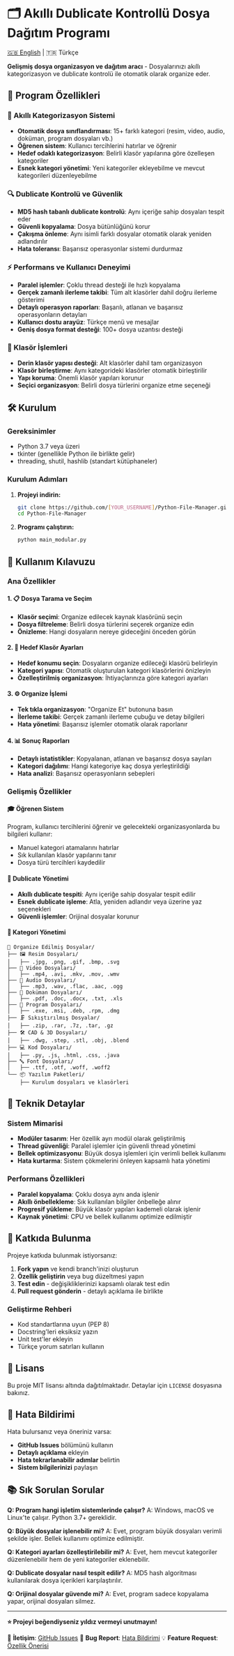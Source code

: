 # 🗂️ Akıllı Dublicate Kontrollü Dosya Dağıtım Programı

[🇬🇧 English](README_EN.md) | 🇹🇷 Türkçe

**Gelişmiş dosya organizasyon ve dağıtım aracı** - Dosyalarınızı akıllı kategorizasyon ve dublicate kontrolü ile otomatik olarak organize eder.

## 🌟 Program Özellikleri

### 🧠 Akıllı Kategorizasyon Sistemi
- **Otomatik dosya sınıflandırması**: 15+ farklı kategori (resim, video, audio, doküman, program dosyaları vb.)
- **Öğrenen sistem**: Kullanıcı tercihlerini hatırlar ve öğrenir
- **Hedef odaklı kategorizasyon**: Belirli klasör yapılarına göre özelleşen kategoriler
- **Esnek kategori yönetimi**: Yeni kategoriler ekleyebilme ve mevcut kategorileri düzenleyebilme

### 🔍 Dublicate Kontrolü ve Güvenlik
- **MD5 hash tabanlı dublicate kontrolü**: Aynı içeriğe sahip dosyaları tespit eder
- **Güvenli kopyalama**: Dosya bütünlüğünü korur
- **Çakışma önleme**: Aynı isimli farklı dosyalar otomatik olarak yeniden adlandırılır
- **Hata toleransı**: Başarısız operasyonlar sistemi durdurmaz

### ⚡ Performans ve Kullanıcı Deneyimi
- **Paralel işlemler**: Çoklu thread desteği ile hızlı kopyalama
- **Gerçek zamanlı ilerleme takibi**: Tüm alt klasörler dahil doğru ilerleme gösterimi
- **Detaylı operasyon raporları**: Başarılı, atlanan ve başarısız operasyonların detayları
- **Kullanıcı dostu arayüz**: Türkçe menü ve mesajlar
- **Geniş dosya format desteği**: 100+ dosya uzantısı desteği

### 📁 Klasör İşlemleri
- **Derin klasör yapısı desteği**: Alt klasörler dahil tam organizasyon
- **Klasör birleştirme**: Aynı kategorideki klasörler otomatik birleştirilir
- **Yapı koruma**: Önemli klasör yapıları korunur
- **Seçici organizasyon**: Belirli dosya türlerini organize etme seçeneği

## 🛠️ Kurulum

### Gereksinimler
- Python 3.7 veya üzeri
- tkinter (genellikle Python ile birlikte gelir)
- threading, shutil, hashlib (standart kütüphaneler)

### Kurulum Adımları
1. **Projeyi indirin:**
   ```bash
   git clone https://github.com/[YOUR_USERNAME]/Python-File-Manager.git
   cd Python-File-Manager
   ```

2. **Programı çalıştırın:**
   ```bash
   python main_modular.py
   ```

## 🚀 Kullanım Kılavuzu

### Ana Özellikler

#### 1. 📋 Dosya Tarama ve Seçim
- **Klasör seçimi**: Organize edilecek kaynak klasörünü seçin
- **Dosya filtreleme**: Belirli dosya türlerini seçerek organize edin
- **Önizleme**: Hangi dosyaların nereye gideceğini önceden görün

#### 2. 🎯 Hedef Klasör Ayarları
- **Hedef konumu seçin**: Dosyaların organize edileceği klasörü belirleyin
- **Kategori yapısı**: Otomatik oluşturulan kategori klasörlerini önizleyin
- **Özelleştirilmiş organizasyon**: İhtiyaçlarınıza göre kategori ayarları

#### 3. ⚙️ Organize İşlemi
- **Tek tıkla organizasyon**: "Organize Et" butonuna basın
- **İlerleme takibi**: Gerçek zamanlı ilerleme çubuğu ve detay bilgileri
- **Hata yönetimi**: Başarısız işlemler otomatik olarak raporlanır

#### 4. 📊 Sonuç Raporları
- **Detaylı istatistikler**: Kopyalanan, atlanan ve başarısız dosya sayıları
- **Kategori dağılımı**: Hangi kategoriye kaç dosya yerleştirildiği
- **Hata analizi**: Başarısız operasyonların sebepleri

### Gelişmiş Özellikler

#### 🎓 Öğrenen Sistem
Program, kullanıcı tercihlerini öğrenir ve gelecekteki organizasyonlarda bu bilgileri kullanır:
- Manuel kategori atamalarını hatırlar
- Sık kullanılan klasör yapılarını tanır
- Dosya türü tercihleri kaydedilir

#### 🔄 Dublicate Yönetimi
- **Akıllı dublicate tespiti**: Aynı içeriğe sahip dosyalar tespit edilir
- **Esnek dublicate işleme**: Atla, yeniden adlandır veya üzerine yaz seçenekleri
- **Güvenli işlemler**: Orijinal dosyalar korunur

#### 📁 Kategori Yönetimi
```
📁 Organize Edilmiş Dosyalar/
├── 🖼️ Resim Dosyaları/
│   ├── .jpg, .png, .gif, .bmp, .svg
├── 🎥 Video Dosyaları/
│   ├── .mp4, .avi, .mkv, .mov, .wmv
├── 🎵 Audio Dosyaları/
│   ├── .mp3, .wav, .flac, .aac, .ogg
├── 📄 Doküman Dosyaları/
│   ├── .pdf, .doc, .docx, .txt, .xls
├── 💾 Program Dosyaları/
│   ├── .exe, .msi, .deb, .rpm, .dmg
├── 🗜️ Sıkıştırılmış Dosyalar/
│   ├── .zip, .rar, .7z, .tar, .gz
├── 🛠️ CAD & 3D Dosyaları/
│   ├── .dwg, .step, .stl, .obj, .blend
├── 💻 Kod Dosyaları/
│   ├── .py, .js, .html, .css, .java
├── 🔤 Font Dosyaları/
│   ├── .ttf, .otf, .woff, .woff2
└── 📦 Yazılım Paketleri/
    ├── Kurulum dosyaları ve klasörleri
```

## 🔧 Teknik Detaylar

### Sistem Mimarisi
- **Modüler tasarım**: Her özellik ayrı modül olarak geliştirilmiş
- **Thread güvenliği**: Paralel işlemler için güvenli thread yönetimi
- **Bellek optimizasyonu**: Büyük dosya işlemleri için verimli bellek kullanımı
- **Hata kurtarma**: Sistem çökmelerini önleyen kapsamlı hata yönetimi

### Performans Özellikleri
- **Paralel kopyalama**: Çoklu dosya aynı anda işlenir
- **Akıllı önbellekleme**: Sık kullanılan bilgiler önbelleğe alınır
- **Progresif yükleme**: Büyük klasör yapıları kademeli olarak işlenir
- **Kaynak yönetimi**: CPU ve bellek kullanımı optimize edilmiştir

## 🤝 Katkıda Bulunma

Projeye katkıda bulunmak istiyorsanız:

1. **Fork yapın** ve kendi branch'inizi oluşturun
2. **Özellik geliştirin** veya bug düzeltmesi yapın
3. **Test edin** - değişikliklerinizi kapsamlı olarak test edin
4. **Pull request gönderin** - detaylı açıklama ile birlikte

### Geliştirme Rehberi
- Kod standartlarına uyun (PEP 8)
- Docstring'leri eksiksiz yazın
- Unit test'ler ekleyin
- Türkçe yorum satırları kullanın

## 📝 Lisans

Bu proje MIT lisansı altında dağıtılmaktadır. Detaylar için `LICENSE` dosyasına bakınız.

## 🐛 Hata Bildirimi

Hata bulursanız veya öneriniz varsa:
- **GitHub Issues** bölümünü kullanın
- **Detaylı açıklama** ekleyin
- **Hata tekrarlanabilir adımlar** belirtin
- **Sistem bilgilerinizi** paylaşın

## 📚 Sık Sorulan Sorular

**Q: Program hangi işletim sistemlerinde çalışır?**
A: Windows, macOS ve Linux'te çalışır. Python 3.7+ gereklidir.

**Q: Büyük dosyalar işlenebilir mi?**
A: Evet, program büyük dosyaları verimli şekilde işler. Bellek kullanımı optimize edilmiştir.

**Q: Kategori ayarları özelleştirilebilir mi?**
A: Evet, hem mevcut kategoriler düzenlenebilir hem de yeni kategoriler eklenebilir.

**Q: Dublicate dosyalar nasıl tespit edilir?**
A: MD5 hash algoritması kullanılarak dosya içerikleri karşılaştırılır.

**Q: Orijinal dosyalar güvende mi?**
A: Evet, program sadece kopyalama yapar, orijinal dosyaları silmez.

---

**⭐ Projeyi beğendiyseniz yıldız vermeyi unutmayın!**

📧 **İletişim**: [GitHub Issues](https://github.com/[YOUR_USERNAME]/Python-File-Manager/issues)
🐛 **Bug Report**: [Hata Bildirimi](https://github.com/[YOUR_USERNAME]/Python-File-Manager/issues/new)
💡 **Feature Request**: [Özellik Önerisi](https://github.com/[YOUR_USERNAME]/Python-File-Manager/issues/new)

